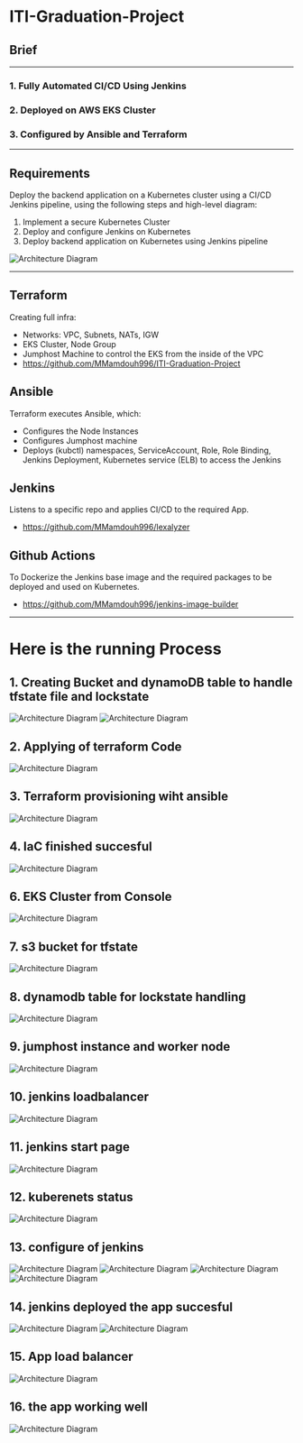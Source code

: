 # ITI-Graduation-Project

## Brief

---

### 1. Fully Automated CI/CD Using Jenkins

### 2. Deployed on AWS EKS Cluster

### 3. Configured by Ansible and Terraform

---

## Requirements

Deploy the backend application on a Kubernetes cluster using a CI/CD Jenkins pipeline, using the following steps and high-level diagram:

1. Implement a secure Kubernetes Cluster
2. Deploy and configure Jenkins on Kubernetes
3. Deploy backend application on Kubernetes using Jenkins pipeline

![Architecture Diagram](./ProofOfWork_ScreenShots/Archietecture.jpg)

---

## Terraform

Creating full infra:

- Networks: VPC, Subnets, NATs, IGW
- EKS Cluster, Node Group
- Jumphost Machine to control the EKS from the inside of the VPC
- <https://github.com/MMamdouh996/ITI-Graduation-Project>

## Ansible

Terraform executes Ansible, which:

- Configures the Node Instances
- Configures Jumphost machine
- Deploys (kubctl) namespaces, ServiceAccount, Role, Role Binding, Jenkins Deployment, Kubernetes service (ELB) to access the Jenkins

## Jenkins

Listens to a specific repo and applies CI/CD to the required App.

- <https://github.com/MMamdouh996/lexalyzer>

## Github Actions

To Dockerize the Jenkins base image and the required packages to be deployed and used on Kubernetes.

- <https://github.com/MMamdouh996/jenkins-image-builder>

---

# Here is the running Process

## 1. Creating Bucket and dynamoDB table to handle tfstate file and lockstate
![Architecture Diagram](./ProofOfWork_ScreenShots/02.png)
![Architecture Diagram](./ProofOfWork_ScreenShots/03.png)

## 2. Applying of terraform Code
![Architecture Diagram](./ProofOfWork_ScreenShots/01.png)
## 3. Terraform provisioning wiht ansible
![Architecture Diagram](./ProofOfWork_ScreenShots/04.png)
## 4. IaC finished succesful
![Architecture Diagram](./ProofOfWork_ScreenShots/05.png)
## 6. EKS Cluster from Console
![Architecture Diagram](./ProofOfWork_ScreenShots/06.png)
## 7. s3 bucket for tfstate
![Architecture Diagram](./ProofOfWork_ScreenShots/07.png)
## 8. dynamodb table for lockstate handling
![Architecture Diagram](./ProofOfWork_ScreenShots/08.png)
## 9. jumphost instance and worker node
![Architecture Diagram](./ProofOfWork_ScreenShots/09.png)
## 10. jenkins loadbalancer
![Architecture Diagram](./ProofOfWork_ScreenShots/10.png)
## 11. jenkins start page
![Architecture Diagram](./ProofOfWork_ScreenShots/11.png)
## 12. kuberenets status
![Architecture Diagram](./ProofOfWork_ScreenShots/12.png)
## 13. configure of jenkins
![Architecture Diagram](./ProofOfWork_ScreenShots/13.png)
![Architecture Diagram](./ProofOfWork_ScreenShots/15.png)
![Architecture Diagram](./ProofOfWork_ScreenShots/16.png)
![Architecture Diagram](./ProofOfWork_ScreenShots/17.png)
## 14. jenkins deployed the app succesful
![Architecture Diagram](./ProofOfWork_ScreenShots/22.png)
![Architecture Diagram](./ProofOfWork_ScreenShots/18.png)
## 15. App load balancer
![Architecture Diagram](./ProofOfWork_ScreenShots/19.png)
## 16. the app working well
![Architecture Diagram](./ProofOfWork_ScreenShots/20.png)
